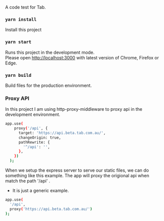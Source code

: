 A code test for Tab.

### `yarn install`

Install this project

### `yarn start`

Runs this project in the development mode.<br>
Please open [http://localhost:3000](http://localhost:3000) with latest version of Chrome, Firefox or Edge.

### `yarn build`
Build files for the production environment.

### Proxy API
In this project I am using http-proxy-middleware to proxy api in the development environment. 
```sh
app.use(
    proxy('/api', {
      target: 'https://api.beta.tab.com.au/',
      changeOrigin: true,
      pathRewrite: {
        '^/api': '',
      },
    })
  );
```

When we setup the express server to serve our static files, we can do something like this example.
The app will proxy the origional api when match the path '/api' .

* It is just a generic example.

```sh
app.use(
  '/api',
  proxy('https://api.beta.tab.com.au/')
);
```


